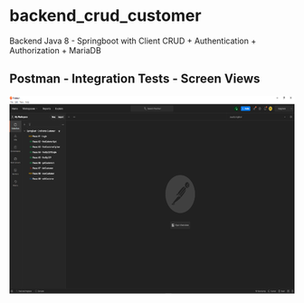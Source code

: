 # backend_crud_customer
Backend Java 8 - Springboot with Client CRUD + Authentication + Authorization + MariaDB

## Postman - Integration Tests - Screen Views
<p align="center">
  <img width="600" height="350" src="src/main/resources/static/to_readme/Postman001.png" /> 
</p>  
